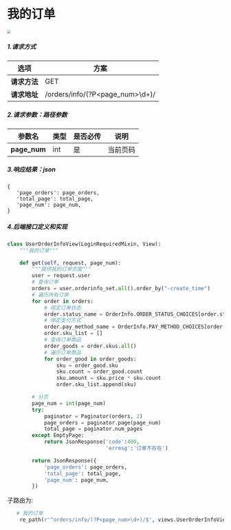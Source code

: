 # 我的订单

<img src="/orders/images/06我的订单.png" style="zoom:50%">

##### 1.请求方式

| 选项 | 方案 |
| ---------------- | ---------------- |
| **请求方法** | GET |
| **请求地址** | /orders/info/(?P&lt;page_num&gt;\d+)/ |

##### 2.请求参数：路径参数

| 参数名 | 类型 | 是否必传 | 说明 |
| ---------------- | ---------------- | ---------------- | ---------------- |
| **page_num** | int | 是 | 当前页码 |

##### 3.响应结果：json

```
{
   'page_orders': page_orders,
   'total_page': total_page,
   'page_num': page_num,
}
```

##### 4.后端接口定义和实现

```python
class UserOrderInfoView(LoginRequiredMixin, View):
    """我的订单"""

    def get(self, request, page_num):
        """提供我的订单页面"""
        user = request.user
        # 查询订单
        orders = user.orderinfo_set.all().order_by("-create_time")
        # 遍历所有订单
        for order in orders:
            # 绑定订单状态
            order.status_name = OrderInfo.ORDER_STATUS_CHOICES[order.status-1][1]
            # 绑定支付方式
            order.pay_method_name = OrderInfo.PAY_METHOD_CHOICES[order.pay_method-1][1]
            order.sku_list = []
            # 查询订单商品
            order_goods = order.skus.all()
            # 遍历订单商品
            for order_good in order_goods:
                sku = order_good.sku
                sku.count = order_good.count
                sku.amount = sku.price * sku.count
                order.sku_list.append(sku)

        # 分页
        page_num = int(page_num)
        try:
            paginator = Paginator(orders, 2)
            page_orders = paginator.page(page_num)
            total_page = paginator.num_pages
        except EmptyPage:
            return JsonResponse('code':400,
                                'errmsg':'订单不存在')

        return JsonResponse({
            'page_orders': page_orders,
            'total_page': total_page,
            'page_num': page_num,
        })
```

子路由为: 

```python
   # 我的订单
    re_path(r'^orders/info/(?P<page_num>\d+)/$', views.UserOrderInfoView.as_view()),
```



##### 

